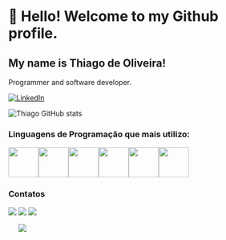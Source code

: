# 👋 Hello! Welcome to my Github profile.
## My name is Thiago de Oliveira!
Programmer and software developer.

[![LinkedIn](https://img.shields.io/badge/LinkedIn-0077B5?style=for-the-badge&logo=linkedin&logoColor=white)](https://www.linkedin.com/in/thiago-de-oliveira-sampaio-0085a8239/)

![Thiago GitHub stats](https://github-readme-stats.vercel.app/api?username=skaduhs5232&show_icons=true&theme=tokyonight)

### Linguagens de Programação que mais utilizo:

<div style="display: flex;">
  <img src="https://cdn.jsdelivr.net/gh/devicons/devicon@latest/icons/typescript/typescript-original.svg" style="width: 60px; height: 60px;">
  <img src="https://cdn.jsdelivr.net/gh/devicons/devicon@latest/icons/javascript/javascript-original.svg" style="width: 60px; height: 60px;">
  <img src="https://cdn.jsdelivr.net/gh/devicons/devicon@latest/icons/java/java-original.svg" style="width: 60px; height: 60px;">
  <img src="https://cdn.jsdelivr.net/gh/devicons/devicon@latest/icons/angular/angular-original.svg" style="width: 60px; height: 60px;">
  <img src="https://cdn.jsdelivr.net/gh/devicons/devicon@latest/icons/html5/html5-original.svg" style="width: 60px; height: 60px;">
  <img src="https://cdn.jsdelivr.net/gh/devicons/devicon@latest/icons/mysql/mysql-original-wordmark.svg" style="width: 60px; height: 60px;">
</div>

### Contatos

<a href="https://instagram.com/thiao_samp" target="_blank"><img loading="lazy" src="https://img.shields.io/badge/-Instagram-%23E4405F?style=for-the-badge&logo=instagram&logoColor=white" target="_blank"></a>
<a href = "mailto:thiagooliveira1039@gmail.com"><img loading="lazy" src="https://img.shields.io/badge/Gmail-D14836?style=for-the-badge&logo=gmail&logoColor=white" target="_blank"></a>
<a href="https://api.whatsapp.com/send?phone=5585996227841" target="_blank">
  <img loading="lazy" src="https://img.shields.io/badge/-WhatsApp-%25ACD436?style=for-the-badge&logo=whatsapp&logoColor=white" target="_blank">
</a>

<div style="display: inline-block; margin-left: 20px;">
  <img loading="lazy" src="https://tenor.com/view/cat-gif-26024704.gif">
</div>
